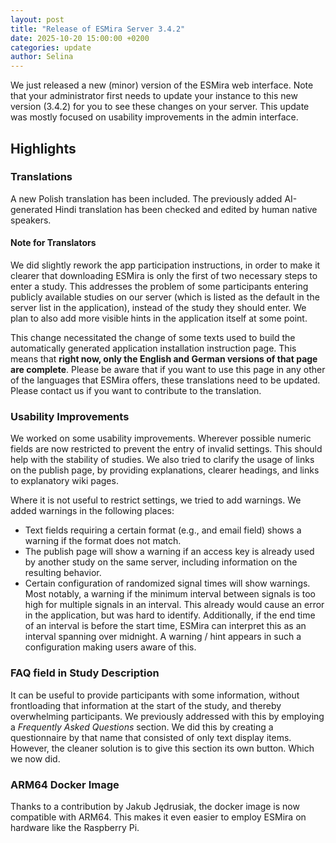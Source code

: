 ```yaml
---
layout: post
title: "Release of ESMira Server 3.4.2"
date: 2025-10-20 15:00:00 +0200
categories: update
author: Selina
---
```


We just released a new (minor) version of the ESMira web interface. Note that your administrator first needs to update your instance to this new version (3.4.2) for you to see these changes on your server. This update was mostly focused on usability improvements in the admin interface.

## Highlights

### Translations

A new Polish translation has been included. The previously added AI-generated Hindi translation has been checked and edited by human native speakers.

#### Note for Translators

We did slightly rework the app participation instructions, in order to make it clearer that downloading ESMira is only the first of two necessary steps to enter a study. This addresses the problem of some participants entering publicly available studies on our server (which is listed as the default in the server list in the application), instead of the study they should enter. We plan to also add more visible hints in the application itself at some point.

This change necessitated the change of some texts used to build the automatically generated application installation instruction page. This means that **right now, only the English and German versions of that page are complete**. Please be aware that if you want to use this page in any other of the languages that ESMira offers, these translations need to be updated. Please contact us if you want to contribute to the translation.

### Usability Improvements

We worked on some usability improvements. Wherever possible numeric fields are now restricted to prevent the entry of invalid settings. This should help with the stability of studies. We also tried to clarify the usage of links on the publish page, by providing explanations, clearer headings, and links to explanatory wiki pages.

Where it is not useful to restrict settings, we tried to add warnings. We added warnings in the following places:

- Text fields requiring a certain format (e.g., and email field) shows a warning if the format does not match.
- The publish page will show a warning if an access key is already used by another study on the same server, including information on the resulting behavior.
- Certain configuration of randomized signal times will show warnings. Most notably, a warning if the minimum interval between signals is too high for multiple signals in an interval. This already would cause an error in the application, but was hard to identify. Additionally, if the end time of an interval is before the start time, ESMira can interpret this as an interval spanning over midnight. A warning / hint appears in such a configuration making users aware of this.

### FAQ field in Study Description

It can be useful to provide participants with some information, without frontloading that information at the start of the study, and thereby overwhelming participants. We previously addressed with this by employing a _Frequently Asked Questions_ section. We did this by creating a questionnaire by that name that consisted of only text display items. However, the cleaner solution is to give this section its own button. Which we now did.

### ARM64 Docker Image

Thanks to a contribution by Jakub Jędrusiak, the docker image is now compatible with ARM64. This makes it even easier to employ ESMira on hardware like the Raspberry Pi.
